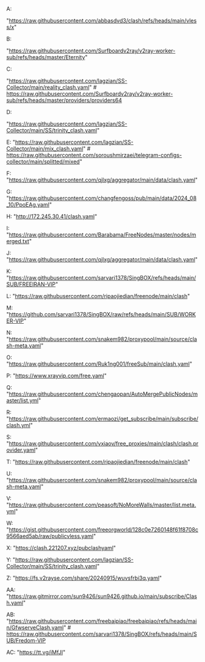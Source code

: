 A:

"https://raw.githubusercontent.com/abbasdvd3/clash/refs/heads/main/vless/x"

  B:

"https://raw.githubusercontent.com/Surfboardv2ray/v2ray-worker-sub/refs/heads/master/Eternity"

  C:

"https://raw.githubusercontent.com/lagzian/SS-Collector/main/reality_clash.yaml" # https://raw.githubusercontent.com/Surfboardv2ray/v2ray-worker-sub/refs/heads/master/providers/providers64

  D:

"https://raw.githubusercontent.com/lagzian/SS-Collector/main/SS/trinity_clash.yaml"

  E:
"https://raw.githubusercontent.com/lagzian/SS-Collector/main/mix_clash.yaml" # https://raw.githubusercontent.com/soroushmirzaei/telegram-configs-collector/main/splitted/mixed"


  F:
"https://raw.githubusercontent.com/qjlxg/aggregator/main/data/clash.yaml"


  G:
"https://raw.githubusercontent.com/changfengoss/pub/main/data/2024_08_10/PpoEAg.yaml"


  H:
"http://172.245.30.41/clash.yaml"


  I:
"https://raw.githubusercontent.com/Barabama/FreeNodes/master/nodes/merged.txt"


  J:
"https://raw.githubusercontent.com/qjlxg/aggregator/main/data/clash.yaml"


  K:
"https://raw.githubusercontent.com/sarvari1378/SingBOX/refs/heads/main/SUB/FREEIRAN-VIP"


  L:
"https://raw.githubusercontent.com/ripaojiedian/freenode/main/clash"


  M:
"https://github.com/sarvari1378/SingBOX/raw/refs/heads/main/SUB/WORKER-VIP"


  N:
"https://raw.githubusercontent.com/snakem982/proxypool/main/source/clash-meta.yaml"


  O:
"https://raw.githubusercontent.com/Ruk1ng001/freeSub/main/clash.yaml"


  P:
"https://www.xrayvip.com/free.yaml"


  Q:
"https://raw.githubusercontent.com/chengaopan/AutoMergePublicNodes/master/list.yml"


  R:
"https://raw.githubusercontent.com/ermaozi/get_subscribe/main/subscribe/clash.yml"


  S:
"https://raw.githubusercontent.com/vxiaov/free_proxies/main/clash/clash.provider.yaml"


  T:
"https://raw.githubusercontent.com/ripaojiedian/freenode/main/clash"


  U:
"https://raw.githubusercontent.com/snakem982/proxypool/main/source/clash-meta.yaml"


  V:
"https://raw.githubusercontent.com/peasoft/NoMoreWalls/master/list.meta.yml"


  W:
"https://gist.githubusercontent.com/freeorgworld/128c0e7260148f61f8708c9566aed5ab/raw/publicvless.yaml"


  X:
"https://clash.221207.xyz/pubclashyaml"


  Y:
"https://raw.githubusercontent.com/lagzian/SS-Collector/main/SS/trinity_clash.yaml"


  Z:
"https://fs.v2rayse.com/share/20240915/wuvsfrbi3q.yaml"


  AA:
"https://raw.gitmirror.com/sun9426/sun9426.github.io/main/subscribe/Clash.yaml"


  AB:
"https://raw.githubusercontent.com/freebaipiao/freebaipiao/refs/heads/main/GfwserveClash.yaml" # https://raw.githubusercontent.com/sarvari1378/SingBOX/refs/heads/main/SUB/Fredom-VIP


  AC:
"https://tt.vg/iMfJI"
